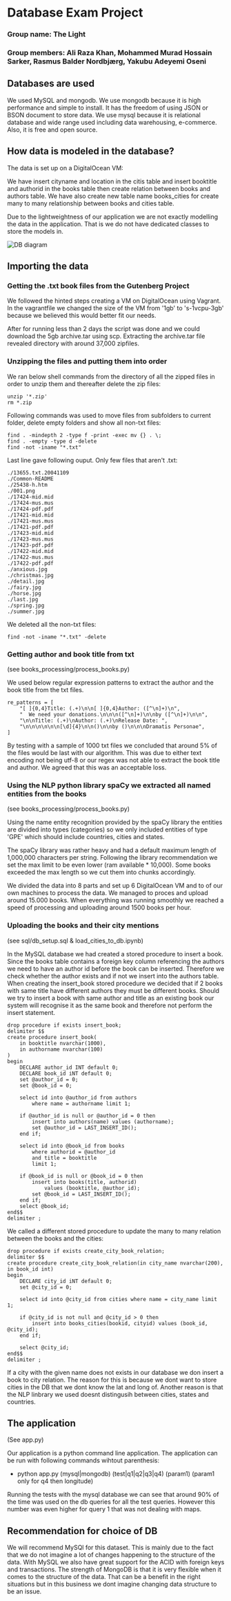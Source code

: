 # Database Exam Project

### Group name: The Light

### Group members: Ali Raza Khan, Mohammed Murad Hossain Sarker, Rasmus Balder Nordbjærg, Yakubu Adeyemi Oseni

## Databases are used

We used MySQL and mongodb. We use mongodb because it is high     performance and simple to install. It has the freedom of using JSON or BSON document to store data.
We use mysql because it is relational database and wide range used including data warehousing, e-commerce. Also, it is free and open source.

## How data is modeled in the database?

The data is set up on a DigitalOcean VM:

We have insert cityname  and location in the citis table and  insert booktitle and authorid in the books table then create relation between books and authors table. We have also create new table name books_cities for create many to many relationship between books and cities table.

Due to the lightweightness of our application we are not exactly modelling the data in the application. That is we do not have dedicated classes to store the models in.

![DB diagram](images/db_diagram.png)

## Importing the data

### Getting the .txt book files from the Gutenberg Project

We followed the hinted steps creating a VM on DigitalOcean using Vagrant. In the vagrantfile we changed the size of the VM from '1gb' to 's-1vcpu-3gb' because we believed this would better fit our needs.

After for running less than 2 days the script was done and we could download the 5gb archive.tar using scp. Extracting the archive.tar file revealed directory with around 37,000 zipfiles.

### Unzipping the files and putting them into order

We ran below shell commands from the directory of all the zipped files in order to unzip them and thereafter delete the zip files:

    unzip '*.zip'
    rm *.zip

Following commands was used to move files from subfolders to current folder, delete empty folders and show all non-txt files:

	find . -mindepth 2 -type f -print -exec mv {} . \;
	find . -empty -type d -delete
	find -not -iname "*.txt"

Last line gave following ouput. Only few files that aren't .txt:

	./13655.txt.20041109
	./Common-README
	./25438-h.htm
	./001.png
	./17424-mid.mid
	./17424-mus.mus
	./17424-pdf.pdf
	./17421-mid.mid
	./17421-mus.mus
	./17421-pdf.pdf
	./17423-mid.mid
	./17423-mus.mus
	./17423-pdf.pdf
	./17422-mid.mid
	./17422-mus.mus
	./17422-pdf.pdf
	./anxious.jpg
	./christmas.jpg
	./detail.jpg
	./fairy.jpg
	./horse.jpg
	./last.jpg
	./spring.jpg
	./summer.jpg

We deleted all the non-txt files:

	find -not -iname "*.txt" -delete


### Getting author and book title from txt

(see books_processing/process_books.py)

We used below regular expression patterns to extract the author and the book title from the txt files. 

	re_patterns = [
        "[ ]{0,4}Title: (.+)\n\n[ ]{0,4}Author: ([^\n]+)\n",
        "  We need your donations.\n\n\n([^\n]+)\n\nby ([^\n]+)\n\n",
        "\n\nTitle: (.+)\nAuthor: (.+)\nRelease Date: ",
        "\n\n\n\n\n\n[\d]{4}\n\n()\n\nby ()\n\n\nDramatis Personae",
    ]

By testing with a sample of 1000 txt files we concluded that around 5% of the files would be last with our algorithm. This was due to either text encoding not being utf-8 or our regex was not able to extract the book title and author. We agreed that this was an acceptable loss.

### Using the NLP python library spaCy we extracted all named entities from the books

(see books_processing/process_books.py)

Using the name entity recognition provided by the spaCy library the entities are divided into types (categories) so we only included entities of type 'GPE' which should include countries, cities and states.

The spaCy library was rather heavy and had a default maximum length of 1,000,000 characters per string. Following the library recommendation we set the max limit to be even lower (ram available * 10,000). Some books exceeded the max length so we cut them into chunks accordingly.

We divided the data into 8 parts and set up 6 DigitalOcean VM and to of our own machines to process the data. We managed to proces and upload around 15.000 books. When everything was running smoothly we reached a speed of processing and uploading around 1500 books per hour.

### Uploading the books and their city mentions

(see sql/db_setup.sql & load_cities_to_db.ipynb)

In the MySQL database we had created a stored procedure to insert a book. Since the books table contains a foreign key column referencing the authors we need to have an author id before the book can be inserted. Therefore we check whether the author exists and if not we insert into the authors table.
When creating the insert_book stored procedure we decided that if 2 books with same title have different authors they must be different books. Should we try to insert a book with same author and title as an existing book our system will recognise it as the same book and therefore not perform the insert statement.

	drop procedure if exists insert_book;
	delimiter $$
	create procedure insert_book(
		in booktitle nvarchar(1000), 
		in authorname nvarchar(100)
	)
	begin
		DECLARE author_id INT default 0;
		DECLARE book_id iNT default 0;
		set @author_id = 0;
		set @book_id = 0;

		select id into @author_id from authors 
			where name = authorname limit 1;

		if @author_id is null or @author_id = 0 then
			insert into authors(name) values (authorname);
			set @author_id = LAST_INSERT_ID();
		end if;

		select id into @book_id from books 
			where authorid = @author_id 
			and title = booktitle
			limit 1;

		if @book_id is null or @book_id = 0 then
			insert into books(title, authorid) 
				values (booktitle, @author_id);
			set @book_id = LAST_INSERT_ID();
		end if;
		select @book_id;
	end$$
	delimiter ;

We called a different stored procedure to update the many to many relation between the books and the cities:

	drop procedure if exists create_city_book_relation;
	delimiter $$
	create procedure create_city_book_relation(in city_name nvarchar(200), in book_id int)
	begin
		DECLARE city_id iNT default 0;
		set @city_id = 0;

		select id into @city_id from cities where name = city_name limit 1;

		if @city_id is not null and @city_id > 0 then
			insert into books_cities(bookid, cityid) values (book_id, @city_id);
		end if;

		select @city_id;
	end$$
	delimiter ;

If a city with the given name does not exists in our database we don insert a book to city relation. The reason for this is because we dont want to store cities in the DB that we dont know the lat and long of. Another reason is that the NLP linbrary we used doesnt distingusih between cities, states and countries.

## The application

(See app.py)

Our application is a python command line application. The application can be run with following commands wihtout parenthesis:

* python app.py (mysql|mongodb) (test|q1|q2|q3|q4) (param1) (param1 only for q4 then longitude)

Running the tests with the mysql database we can see that around 90% of the time was used on the db queries for all the test queries. However this number was even higher for query 1 that was not dealing with maps.

## Recommendation for choice of DB

We will recommend MySQl for this dataset. This is mainly due to the fact that we do not imagine a lot of changes happening to the structure of the data. With MySQL we also have great support for the ACID with foreign keys and transactions.
The strength of MongoDB is that it is very flexible when it comes to the structure of the data. That can be a benefit in the right situations but in this business we dont imagine changing data structure to be an issue.